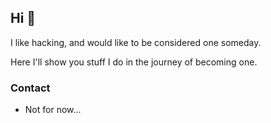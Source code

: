 ## Hi 👋

I like hacking, and would like to be considered one someday.

Here I'll show you stuff I do in the journey of becoming one.

### Contact

- Not for now...